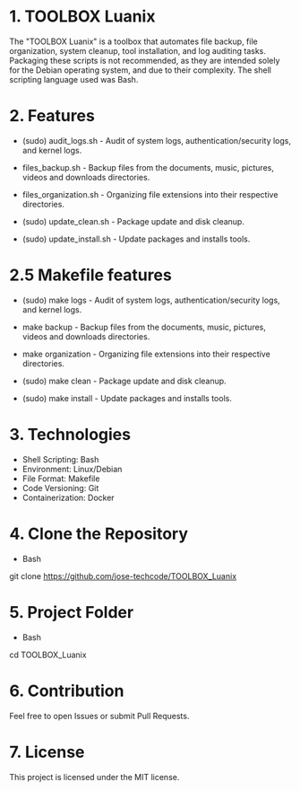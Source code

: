 # 1. TOOLBOX Luanix

The "TOOLBOX Luanix" is a toolbox that automates file backup, file organization, system cleanup, tool installation, and log auditing tasks. Packaging these scripts is not recommended, as they are intended solely for the Debian operating system, and due to their complexity. The shell scripting language used was Bash.

# 2. Features

- (sudo) audit_logs.sh - Audit of system logs, authentication/security logs, and kernel logs.

- files_backup.sh - Backup files from the documents, music, pictures, videos and downloads
directories.

- files_organization.sh - Organizing file extensions into their respective directories.

- (sudo) update_clean.sh - Package update and disk cleanup.

- (sudo) update_install.sh - Update packages and installs tools.

# 2.5 Makefile features

- (sudo) make logs - Audit of system logs, authentication/security logs, and kernel logs.

- make backup - Backup files from the documents, music, pictures, videos and downloads
directories.

- make organization - Organizing file extensions into their respective directories.

- (sudo) make clean - Package update and disk cleanup.

- (sudo) make install - Update packages and installs tools.

# 3. Technologies

- Shell Scripting: Bash
- Environment: Linux/Debian
- File Format: Makefile
- Code Versioning: Git
- Containerization: Docker

# 4. Clone the Repository

- Bash

git clone https://github.com/jose-techcode/TOOLBOX_Luanix

# 5. Project Folder

- Bash

cd TOOLBOX_Luanix

# 6. Contribution

Feel free to open Issues or submit Pull Requests.

# 7. License

This project is licensed under the MIT license.